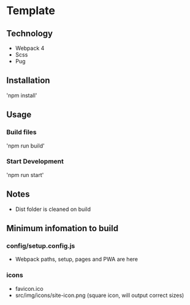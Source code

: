 # Template

## Technology

- Webpack 4
- Scss
- Pug

## Installation

'npm install'

## Usage

### Build files

'npm run build'

### Start Development

'npm run start'

## Notes

- Dist folder is cleaned on build

## Minimum infomation to build

### config/setup.config.js

- Webpack paths, setup, pages and PWA are here

### icons

- favicon.ico
- src/img/icons/site-icon.png (square icon, will output correct sizes)